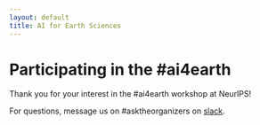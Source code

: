 ```yaml
---
layout: default
title: AI for Earth Sciences
---
```


# Participating in the #ai4earth

Thank you for your interest in the #ai4earth workshop at NeurIPS!

For questions, message us on #asktheorganizers on [slack](https://join.slack.com/t/ai4earth/shared_invite/zt-e30wpddc-lVNgNthtO_HYQOmR0Id~yQ). 
